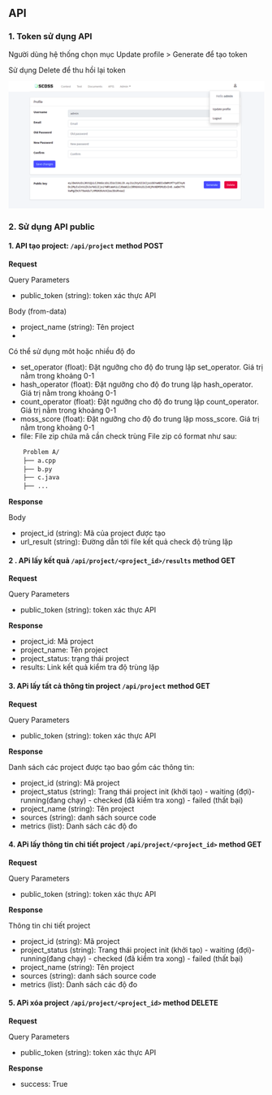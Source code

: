## API

### 1. Token sử dụng API
Người dùng hệ thống chọn mục Update profile > Generate để tạo token 

Sử dụng Delete để thu hồi lại token

![create token](./create_token.png)

### 2. Sử dụng API public


#### 1. API tạo project: `/api/project` method POST 

**Request**

Query Parameters

* public_token (string): token xác thực API

Body (from-data)

* project_name (string): Tên project
*  
Có thể sử dụng môt hoặc nhiều độ đo
* set_operator (float): Đặt ngưỡng cho độ đo trung lập set_operator. Giá trị nằm trong khoảng 0-1
* hash_operator (float): Đặt ngưỡng cho độ đo trung lập hash_operator. Giá trị nằm trong khoảng 0-1
* count_operator (float): Đặt ngưỡng cho độ đo trung lập count_operator. Giá trị nằm trong khoảng 0-1
* moss_score (float): Đặt ngưỡng cho độ đo trung lập moss_score. Giá trị nằm trong khoảng 0-1
* file: File zip chứa mã cần check trùng 
File zip có format như sau:
```sh
    Problem A/
    ├── a.cpp
    ├── b.py
    ├── c.java
    ├── ...

``` 
**Response**

Body

* project_id (string): Mã của project được tạo 
* url_result (string): Đường dẫn tới file kết quả check độ trùng lặp

#### 2 . APi lấy kết quả `/api/project/<project_id>/results` method GET 
**Request**

Query Parameters

* public_token (string): token xác thực API

**Response**

* project_id: Mã project
* project_name: Tên project
* project_status: trạng thái project
* results: Link kết quả kiểm tra độ trùng lặp

#### 3. APi lấy tất cả thông tin project `/api/project` method GET

**Request**

Query Parameters

* public_token (string): token xác thực API

**Response**

Danh sách các project được tạo bao gồm các thông tin:

* project_id (string): Mã project
* project_status (string): Trang thái project init (khởi tạo) - waiting (đợi)- running(đang chạy) - checked (đã kiểm tra xong) - failed (thất bại)
* project_name (string): Tên project
* sources (string): danh sách source code
* metrics (list): Danh sách các độ đo

#### 4. APi lấy thông tin chi tiết project `/api/project/<project_id>` method GET 

**Request**

Query Parameters

* public_token (string): token xác thực API

**Response**

Thông tin chi tiết project

* project_id (string): Mã project
* project_status (string): Trang thái project init (khởi tạo) - waiting (đợi)- running(đang chạy) - checked (đã kiểm tra xong) - failed (thất bại)
* project_name (string): Tên project
* sources (string): danh sách source code
* metrics (list): Danh sách các độ đo

#### 5. APi xóa project `/api/project/<project_id>` method DELETE  

**Request**

Query Parameters

* public_token (string): token xác thực API

**Response**

* success: True
